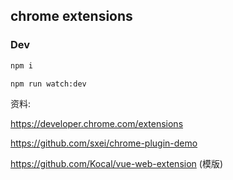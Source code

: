 ## chrome extensions

### Dev

``` bash
npm i

npm run watch:dev
```

资料: 

https://developer.chrome.com/extensions

https://github.com/sxei/chrome-plugin-demo

https://github.com/Kocal/vue-web-extension (模版)